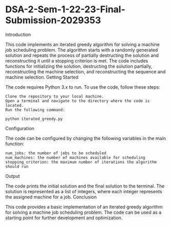 # DSA-2-Sem-1-22-23-Final-Submission-2029353

Introduction

This code implements an iterated greedy algorithm for solving a machine job scheduling problem. The algorithm starts with a randomly generated solution and repeats the process of partially destructing the solution and reconstructing it until a stopping criterion is met. The code includes functions for initializing the solution, destructing the solution partially, reconstructing the machine selection, and reconstructing the sequence and machine selection.
Getting Started

The code requires Python 3.x to run. To use the code, follow these steps:

    Clone the repository to your local machine.
    Open a terminal and navigate to the directory where the code is located.
    Run the following command:

    python iterated_greedy.py

Configuration

The code can be configured by changing the following variables in the main function:

    num_jobs: the number of jobs to be scheduled
    num_machines: the number of machines available for scheduling
    stopping_criterion: the maximum number of iterations the algorithm should run

Output

The code prints the initial solution and the final solution to the terminal. The solution is represented as a list of integers, where each integer represents the assigned machine for a job.
Conclusion

This code provides a basic implementation of an iterated greedy algorithm for solving a machine job scheduling problem. The code can be used as a starting point for further development and optimization.
